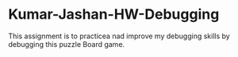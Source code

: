 # Kumar-Jashan-HW-Debugging
This assignment is to practicea nad improve my debugging skills by debugging this puzzle Board game.

